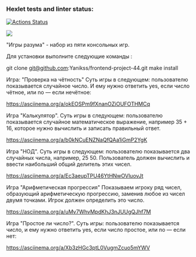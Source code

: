 ### Hexlet tests and linter status:
[![Actions Status](https://github.com/Yanikss/frontend-project-44/workflows/hexlet-check/badge.svg)](https://github.com/Yanikss/frontend-project-44/actions)

<a href="https://codeclimate.com/github/Yanikss/frontend-project-44/maintainability"><img src="https://api.codeclimate.com/v1/badges/7b4261e975533025d57c/maintainability" /></a>

"Игры разума" - набор из пяти консольных игр.

Для установки выполните следующие команды :

  git clone git@github.com:Yanikss/frontend-project-44.git
  make install


Игра: "Проверка на чётность"
Суть игры в следующем: пользователю показывается случайное число. И ему нужно ответить yes, если число чётное, или no — если нечётное:

https://asciinema.org/a/okEOSPm9fXnanOZiOUFOTHMCq

Игра "Калькулятор". Суть игры в следующем: пользователю показывается случайное математическое выражение, например 35 + 16, которое нужно вычислить и записать правильный ответ.

https://asciinema.org/a/b0kNCuENZNaQfQAa1iGmP2YgK

Игра "НОД".
Суть игры в следующем: пользователю показывается два случайных числа, например, 25 50. Пользователь должен вычислить и ввести наибольший общий делитель этих чисел.

https://asciinema.org/a/Ec3aeupTPU46YtHNwOVluovJt

Игра "Арифметическая прогрессия"
Показываем игроку ряд чисел, образующий арифметическую прогрессию, заменив любое из чисел двумя точками. Игрок должен определить это число.

https://asciinema.org/a/uMv7WhvMpdKhJ3nJUUgQJhf7M

Игра "Простое ли число?". Суть игры: пользователю показывается число, и ему нужно ответить yes, если число простое, или no — если нет:

https://asciinema.org/a/Xb3zHGc3ptL0VugmZcuo5mYWV
